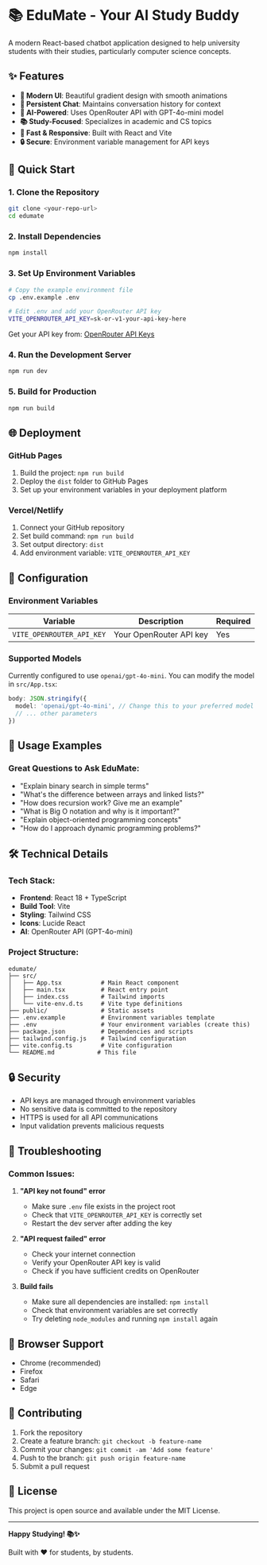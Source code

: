 # 📚 EduMate - Your AI Study Buddy

A modern React-based chatbot application designed to help university students with their studies, particularly computer science concepts.

## ✨ Features

- **🎨 Modern UI**: Beautiful gradient design with smooth animations
- **💬 Persistent Chat**: Maintains conversation history for context
- **🧠 AI-Powered**: Uses OpenRouter API with GPT-4o-mini model
- **📚 Study-Focused**: Specializes in academic and CS topics
- **🚀 Fast & Responsive**: Built with React and Vite
- **🔒 Secure**: Environment variable management for API keys

## 🚀 Quick Start

### 1. Clone the Repository
```bash
git clone <your-repo-url>
cd edumate
```

### 2. Install Dependencies
```bash
npm install
```

### 3. Set Up Environment Variables
```bash
# Copy the example environment file
cp .env.example .env

# Edit .env and add your OpenRouter API key
VITE_OPENROUTER_API_KEY=sk-or-v1-your-api-key-here
```

Get your API key from: [OpenRouter API Keys](https://openrouter.ai/keys)

### 4. Run the Development Server
```bash
npm run dev
```

### 5. Build for Production
```bash
npm run build
```

## 🌐 Deployment

### GitHub Pages
1. Build the project: `npm run build`
2. Deploy the `dist` folder to GitHub Pages
3. Set up your environment variables in your deployment platform

### Vercel/Netlify
1. Connect your GitHub repository
2. Set build command: `npm run build`
3. Set output directory: `dist`
4. Add environment variable: `VITE_OPENROUTER_API_KEY`

## 🔧 Configuration

### Environment Variables

| Variable | Description | Required |
|----------|-------------|----------|
| `VITE_OPENROUTER_API_KEY` | Your OpenRouter API key | Yes |

### Supported Models

Currently configured to use `openai/gpt-4o-mini`. You can modify the model in `src/App.tsx`:

```typescript
body: JSON.stringify({
  model: 'openai/gpt-4o-mini', // Change this to your preferred model
  // ... other parameters
})
```

## 📖 Usage Examples

### Great Questions to Ask EduMate:

- "Explain binary search in simple terms"
- "What's the difference between arrays and linked lists?"
- "How does recursion work? Give me an example"
- "What is Big O notation and why is it important?"
- "Explain object-oriented programming concepts"
- "How do I approach dynamic programming problems?"

## 🛠️ Technical Details

### Tech Stack:
- **Frontend**: React 18 + TypeScript
- **Build Tool**: Vite
- **Styling**: Tailwind CSS
- **Icons**: Lucide React
- **AI**: OpenRouter API (GPT-4o-mini)

### Project Structure:
```
edumate/
├── src/
│   ├── App.tsx           # Main React component
│   ├── main.tsx          # React entry point
│   ├── index.css         # Tailwind imports
│   └── vite-env.d.ts     # Vite type definitions
├── public/               # Static assets
├── .env.example          # Environment variables template
├── .env                  # Your environment variables (create this)
├── package.json          # Dependencies and scripts
├── tailwind.config.js    # Tailwind configuration
├── vite.config.ts        # Vite configuration
└── README.md            # This file
```

## 🔒 Security

- API keys are managed through environment variables
- No sensitive data is committed to the repository
- HTTPS is used for all API communications
- Input validation prevents malicious requests

## 🐛 Troubleshooting

### Common Issues:

1. **"API key not found" error**
   - Make sure `.env` file exists in the project root
   - Check that `VITE_OPENROUTER_API_KEY` is correctly set
   - Restart the dev server after adding the key

2. **"API request failed" error**
   - Check your internet connection
   - Verify your OpenRouter API key is valid
   - Check if you have sufficient credits on OpenRouter

3. **Build fails**
   - Make sure all dependencies are installed: `npm install`
   - Check that environment variables are set correctly
   - Try deleting `node_modules` and running `npm install` again

## 📱 Browser Support

- Chrome (recommended)
- Firefox
- Safari
- Edge

## 🤝 Contributing

1. Fork the repository
2. Create a feature branch: `git checkout -b feature-name`
3. Commit your changes: `git commit -am 'Add some feature'`
4. Push to the branch: `git push origin feature-name`
5. Submit a pull request

## 📄 License

This project is open source and available under the MIT License.

---

**Happy Studying! 📚✨**

Built with ❤️ for students, by students.